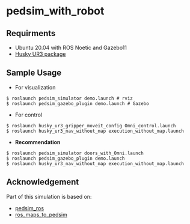 # pedsim_with_robot

## Requirments
* Ubuntu 20.04 with ROS Noetic and Gazebo11
* [Husky UR3 package](https://github.com/QualiaT/husky_ur3_simulator)


## Sample Usage
* For visualization
```
$ roslaunch pedsim_simulator demo.launch # rviz
$ roslaunch pedsim_gazebo_plugin demo.launch # Gazebo
```
* For control
```
$ roslaunch husky_ur3_gripper_moveit_config Omni_control.launch
$ roslaunch husky_ur3_nav_without_map execution_without_map.launch
```
* **Recommendation**
```
$ roslaunch pedsim_simulator doors_with_Omni.launch
$ roslaunch pedsim_gazebo_plugin demo.launch
$ roslaunch husky_ur3_nav_without_map execution_without_map.launch
```

## Acknowledgement
Part of this simulation is based on:
  * [pedsim_ros](https://github.com/srl-freiburg/pedsim_ros)
  * [ros_maps_to_pedsim](https://github.com/fverdoja/ros_maps_to_pedsim)
